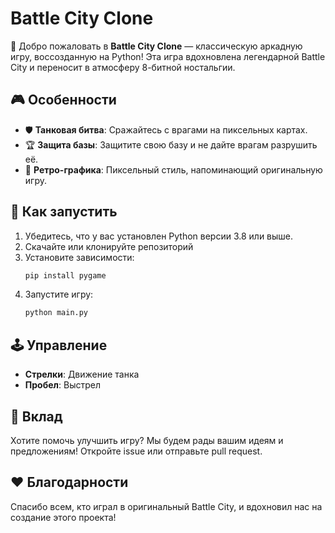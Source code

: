 # Battle City Clone

🌟 Добро пожаловать в **Battle City Clone** — классическую аркадную игру, воссозданную на Python! Эта игра вдохновлена легендарной Battle City и переносит в атмосферу 8-битной ностальгии.

## 🎮 Особенности

- 🛡️ **Танковая битва**: Сражайтесь с врагами на пиксельных картах.
- 🏆 **Защита базы**: Защитите свою базу и не дайте врагам разрушить её.
- 🌟 **Ретро-графика**: Пиксельный стиль, напоминающий оригинальную игру.

## 🚀 Как запустить

1. Убедитесь, что у вас установлен Python версии 3.8 или выше.
2. Скачайте или клонируйте репозиторий
3. Установите зависимости:
   ```bash
   pip install pygame
   ```
4. Запустите игру:
   ```bash
   python main.py
   ```

## 🕹️ Управление

- **Стрелки**: Движение танка
- **Пробел**: Выстрел

## 🤝 Вклад

Хотите помочь улучшить игру? Мы будем рады вашим идеям и предложениям! Откройте issue или отправьте pull request.

## ❤️ Благодарности

Спасибо всем, кто играл в оригинальный Battle City, и вдохновил нас на создание этого проекта!
